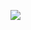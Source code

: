 ![](https://www.nta.go.jp/tmp/61f5df83-46a1-438c-9145-a15100324283/images/810dee19ade6cac07e55bb88bf4f1bbed7ffed8275315b3a0fd14794d92fccbb.jpg)